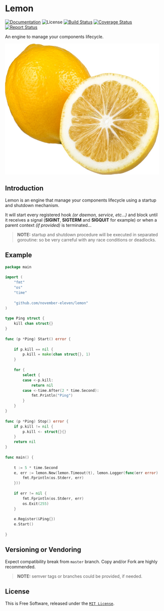 # Lemon

[![Documentation][godoc-img]][godoc-url]
![License][license-img]
[![Build Status][travis-img]][travis-url]
[![Coverage Status][coverage-img]][coverage-url]
[![Report Status][goreport-img]][goreport-url]

An engine to manage your components lifecycle.

[![Lemon][lemon-img]][lemon-url]

## Introduction

Lemon is an engine that manage your components lifecycle using a startup and shutdown mechanism.

It will start every registered hook _(or daemon, service, etc...)_ and block until it receives a signal
(**SIGINT**, **SIGTERM** and **SIGQUIT** for example) or when a parent context _(if provided)_ is terminated...

> **NOTE:** startup and shutdown procedure will be executed in separated goroutine: so be very carreful with any race conditions or deadlocks.

## Example

```go
package main

import (
	"fmt"
	"os"
	"time"

	"github.com/november-eleven/lemon"
)

type Ping struct {
	kill chan struct{}
}

func (p *Ping) Start() error {

	if p.kill == nil {
		p.kill = make(chan struct{}, 1)
	}

	for {
		select {
		case <-p.kill:
			return nil
		case <-time.After(2 * time.Second):
			fmt.Println("Ping")
		}
	}
}

func (p *Ping) Stop() error {
	if p.kill != nil {
		p.kill <- struct{}{}
	}
	return nil
}

func main() {

	t := 5 * time.Second
	e, err := lemon.New(lemon.Timeout(t), lemon.Logger(func(err error) {
		fmt.Fprintln(os.Stderr, err)
	}))

	if err != nil {
		fmt.Fprintln(os.Stderr, err)
		os.Exit(255)
	}

	e.Register(&Ping{})
	e.Start()

}

```

## Versioning or Vendoring

Expect compatibility break from `master` branch.
Copy and/or Fork are highly recommended.

> **NOTE:** semver tags or branches could be provided, if needed.

## License

This is Free Software, released under the [`MIT License`](LICENSE).

[lemon-url]: https://github.com/november-eleven/lemon
[lemon-img]: https://raw.githubusercontent.com/november-eleven/lemon/master/lemon.png
[godoc-url]: https://godoc.org/github.com/november-eleven/lemon
[godoc-img]: https://godoc.org/github.com/november-eleven/lemon?status.svg
[license-img]: https://img.shields.io/badge/license-MIT-blue.svg
[travis-url]: https://travis-ci.org/november-eleven/lemon
[travis-img]: https://travis-ci.org/november-eleven/lemon.svg?branch=master
[coverage-url]: https://coveralls.io/github/november-eleven/lemon?branch=master
[coverage-img]: https://coveralls.io/repos/github/november-eleven/lemon/badge.svg?branch=master
[goreport-url]: https://goreportcard.com/report/november-eleven/lemon
[goreport-img]: https://goreportcard.com/badge/november-eleven/lemon
